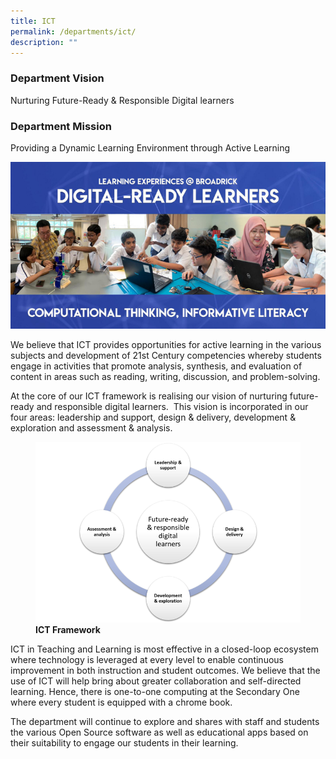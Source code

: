 ```yaml
---
title: ICT
permalink: /departments/ict/
description: ""
---
```

### Department Vision
Nurturing Future-Ready & Responsible Digital learners

### Department Mission
Providing a Dynamic Learning Environment through Active Learning

![](/images/pic1.png)

We believe that ICT provides opportunities for active learning in the various subjects and development of 21st Century competencies whereby students engage in activities that promote analysis, synthesis, and evaluation of content in areas such as reading, writing, discussion, and problem-solving.

At the core of our ICT framework is realising our vision of nurturing future-ready and responsible digital learners.  This vision is incorporated in our four areas: leadership and support, design & delivery, development & exploration and assessment & analysis.

<figure>  
<img src="/images/pic2.png">  
<figcaption> <strong> ICT Framework </strong> </figcaption>  
</figure>

ICT in Teaching and Learning is most effective in a closed-loop ecosystem where technology is leveraged at every level to enable continuous improvement in both instruction and student outcomes. We believe that the use of ICT will help bring about greater collaboration and self-directed learning. Hence, there is one-to-one computing at the Secondary One where every student is equipped with a chrome book.

The department will continue to explore and shares with staff and students the various Open Source software as well as educational apps based on their suitability to engage our students in their learning.